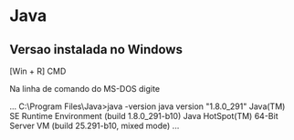 # Java

## Versao instalada no Windows

[Win + R] CMD


Na linha de comando do MS-DOS digite 

...
C:\Program Files\Java>java -version
java version "1.8.0_291"
Java(TM) SE Runtime Environment (build 1.8.0_291-b10)
Java HotSpot(TM) 64-Bit Server VM (build 25.291-b10, mixed mode)
...

